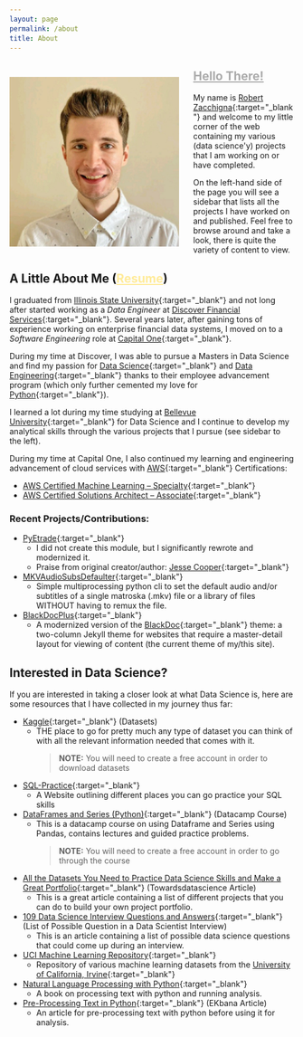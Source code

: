 ```yaml
---
layout: page
permalink: /about
title: About
---
```


<div>
    <p style="float: left; padding-right: 25px; margin-bottom: 0;"><img style="margin: 0 0 0;" src="/assets/images/Prof_Headshot.jpg" height="300" width="300" title="Robert Zacchigna"></p>
    <h2><a id="hello-there" style="color: #aaa;" target="_blank" href="https://c.tenor.com/DSG9ZID25nsAAAAC/hello-there-general-kenobi.gif">Hello There!</a></h2>
</div>

My name is [Robert Zacchigna](https://www.linkedin.com/in/robert-zacchigna){:target="_blank"} and welcome to my little corner 
of the web containing my various (data science'y) projects that I am working on or have completed.

On the left-hand side of the page you will see a sidebar that lists all the projects I have worked on and published. Feel 
free to browse around and take a look, there is quite the variety of content to view.

## A Little About Me (<a style="color: #ffeb99;" onMouseOver="this.style.color='#caad00'" onMouseOut="this.style.color='#ffeb99'" target="_blank" href="{{ site.baseurl }}assets/Zacchigna_Resume.pdf">Resume</a>)

I graduated from [Illinois State University](https://illinoisstate.edu/ "Go Redbirds!"){:target="_blank"} and not long after started working as a *Data Engineer* at 
[Discover Financial Services](https://www.discover.com/company/){:target="_blank"}. Several years later, after gaining tons
of experience working on enterprise financial data systems, I moved on to a *Software Engineering* role at [Capital One](https://www.capitalone.com/){:target="_blank"}.

During my time at Discover, I was able to pursue a Masters in Data Science and find my passion for [Data Science](https://en.wikipedia.org/wiki/Data_science){:target="_blank"} 
and [Data Engineering](https://www.springboard.com/library/data-engineering/job-description/){:target="_blank"} thanks to their employee advancement program (which only further cemented 
my love for [Python](https://www.python.org/about/ "Hail the Almighty Snake!"){:target="_blank"}).

I learned a lot during my time studying at [Bellevue University](https://www.bellevue.edu/){:target="_blank"} for Data Science 
and I continue to develop my analytical skills through the various projects that I pursue (see sidebar to the left).

During my time at Capital One, I also continued my learning and engineering advancement of cloud services with [AWS](https://aws.amazon.com/){:target="_blank"} Certifications:
* [AWS Certified Machine Learning – Specialty](https://www.credly.com/badges/8719d534-6f73-4bc6-92ee-1e7cda4ecb9f/linked_in_profile){:target="_blank"}
* [AWS Certified Solutions Architect – Associate](https://www.credly.com/badges/71fa38dc-a648-4f29-a775-8e9afb9e544d){:target="_blank"}

### Recent Projects/Contributions:
* [PyEtrade](https://github.com/jessecooper/pyetrade){:target="_blank"}
  * I did not create this module, but I significantly rewrote and modernized it.
  * Praise from original creator/author: [Jesse Cooper](https://github.com/jessecooper/pyetrade/pull/91#issuecomment-2067101750){:target="_blank"}
* [MKVAudioSubsDefaulter](https://github.com/Robert-Zacchigna/MKVAudioSubsDefaulter){:target="_blank"}
  * Simple multiprocessing python cli to set the default audio and/or subtitles of a single matroska (.mkv) file or a 
  library of files WITHOUT having to remux the file.
* [BlackDocPlus](https://github.com/Robert-Zacchigna/BlackDocPlus){:target="_blank"}
  * A modernized version of the [BlackDoc](https://github.com/Robert-Zacchigna/BlackDoc){:target="_blank"} theme: a two-column Jekyll theme for websites that 
  require a master-detail layout for viewing of content (the current theme of my/this site).

## Interested in Data Science?

If you are interested in taking a closer look at what Data Science is, here are some resources that I have collected in my journey thus far:

* [Kaggle](https://www.kaggle.com/){:target="_blank"} (Datasets)
  * THE place to go for pretty much any type of dataset you can think of with all the relevant information needed that comes with it.
    > **NOTE:** You will need to create a free account in order to download datasets
* [SQL-Practice](https://www.databasestar.com/sql-practice/){:target="_blank"}
  * A Website outlining different places you can go practice your SQL skills
* [DataFrames and Series (Python)](https://campus.datacamp.com/courses/exploratory-data-analysis-in-python/read-clean-and-validate?ex=1){:target="_blank"} (Datacamp Course)
  * This is a datacamp course on using Dataframe and Series using Pandas, contains lectures and guided practice problems.
    > **NOTE:** You will need to create a free account in order to go through the course
* [All the Datasets You Need to Practice Data Science Skills and Make a Great Portfolio](https://towardsdatascience.com/all-the-datasets-you-need-to-practice-data-science-skills-and-make-a-great-portfolio-74f2eb53b38a){:target="_blank"} (Towardsdatascience Article)
  * This is a great article containing a list of different projects that you can do to build your own project portfolio.
* [109 Data Science Interview Questions and Answers](https://www.springboard.com/blog/data-science/data-science-interview-questions/){:target="_blank"} (List of Possible Question in a Data Scientist Interview)
  * This is an article containing a list of possible data science questions that could come up during an interview.
* [UCI Machine Learning Repository](https://archive.ics.uci.edu/ml/datasets.php){:target="_blank"}
  * Repository of various machine learning datasets from the [University of California, Irvine](https://uci.edu/){:target="_blank"}
* [Natural Language Processing with Python](https://www.nltk.org/book/){:target="_blank"}
  * A book on processing text with python and running analysis.
* [Pre-Processing Text in Python](https://blog.ekbana.com/pre-processing-text-in-python-ad13ea544dae){:target="_blank"} (EKbana Article)
  * An article for pre-processing text with python before using it for analysis.